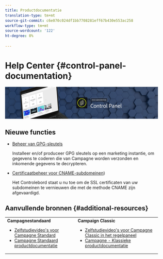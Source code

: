 ```yaml
---
title: Productdocumentatie
translation-type: tm+mt
source-git-commit: c6e070c024df1bb7708281eff67b430e553ac258
workflow-type: tm+mt
source-wordcount: '122'
ht-degree: 0%

---
```



# Help Center {#control-panel-documentation}

![](assets/do-not-localize/banner.png)

## Nieuwe functies

* [Beheer van GPG-sleutels](instances-settings/using/gpg-keys-management.md)

   Installeer en/of produceer GPG sleutels op een marketing instantie, om gegevens te coderen die van Campagne worden verzonden en inkomende gegevens te decrypteren.

* [Certificaatbeheer voor CNAME-subdomeinen](subdomains-certificates/using/renewing-subdomain-certificate.md))

   Het Controlebord staat u nu toe om de SSL certificaten van uw subdomeinen te vernieuwen die met de methode CNAME zijn afgevaardigd.

## Aanvullende bronnen {#additional-resources}

<table>
    <tr>
        <td><b>Campagnestandaard</b><br/>
        <ul>
            <li><a href="https://docs.adobe.com/content/help/en/campaign-learn/campaign-standard-tutorials/administrating/control-panel/control-panel-overview.html">Zelfstudievideo's voor Campagne Standard</a></li>
            <li><a href="https://docs.adobe.com/content/help/en/campaign-standard/using/campaign-standard-home.html">Campagne Standaard productdocumentatie</a></li>
        </ul>
        </td>
        <td><b>Campaign Classic</b><br/>
        <ul>
            <li><a href="https://docs.adobe.com/content/help/en/campaign-learn/campaign-classic-tutorials/administrating/control-panel-acc/control-panel-overview.html">Zelfstudievideo's voor Campagne Classic in het regelpaneel</a></li>
            <li><a href="https://docs.adobe.com/content/help/en/campaign-classic/using/campaign-classic-home.html">Campagne - Klassieke productdocumentatie</a></li>
        </ul>
        </td>
    </tr>
</table>
